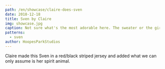 ```yaml
---
path: /en/showcase/claire-does-sven
date: 2018-12-18
title: Sven by Claire
img: showcase.jpg
caption: Not sure what's the most adorable here. The sweater or the girl.
patterns:
  - sven
author: HoopesParkStudios
---
```


Claire made this Sven in a red/black striped jersey and added what we can only assume is her spirit animal.